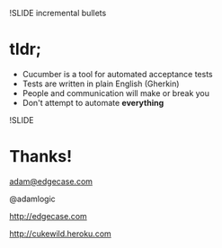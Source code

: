 !SLIDE incremental bullets
# tldr;

- Cucumber is a tool for automated acceptance tests
- Tests are written in plain English (Gherkin)
- People and communication will make or break you
- Don't attempt to automate **everything**

!SLIDE
# Thanks!

adam@edgecase.com

@adamlogic

http://edgecase.com

http://cukewild.heroku.com
